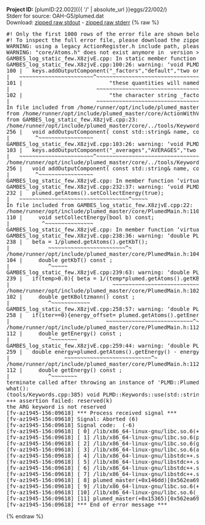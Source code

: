 **Project ID:** [plumID:22.002]({{ '/' | absolute_url }}eggs/22/002/)  
Stderr for source:  OAH-G5/plumed.dat   
Download: [zipped raw stdout](plumed.dat.plumed_master.stdout.txt.zip) - [zipped raw stderr](plumed.dat.plumed_master.stderr.txt.zip) 
{% raw %}
<pre>
#! Only the first 1000 rows of the error file are shown below
#! To inspect the full error file, please download the zipped raw stderr file above
WARNING: using a legacy ActionRegister.h include path, please use <<#include "core/ActionRegister.h">>
WARNING: "core/Atoms.h" does not exist anymore in  version >=2.10, you should change your code.
GAMBES_log_static_few.X8zjvE.cpp: In static member function ‘static void PLMD::bias::GAMBESL::registerKeywords(PLMD::Keywords&)’:
GAMBES_log_static_few.X8zjvE.cpp:100:26: warning: ‘void PLMD::Keywords::addOutputComponent(const std::string&, const std::string&, const std::string&)’ is deprecated: Use addOutputComponent with four argument and specify valid types for value from scalar/vector/matrix/grid [-Wdeprecated-declarations]
100 |   keys.addOutputComponent("_factors","default","two or more weighing factors for bias"
|   ~~~~~~~~~~~~~~~~~~~~~~~^~~~~~~~~~~~~~~~~~~~~~~~~~~~~~~~~~~~~~~~~~~~~~~~~~~~~~~~~~~~~
101 |                           "these quantities will named with  the gaussian number followed by "
|                           ~~~~~~~~~~~~~~~~~~~~~~~~~~~~~~~~~~~~~~~~~~~~~~~~~~~~~~~~~~~~~~~~~~~~
102 |                           "the character string _factors. These quantities tell the user the value of the factor ");
|                           ~~~~~~~~~~~~~~~~~~~~~~~~~~~~~~~~~~~~~~~~~~~~~~~~~~~~~~~~~~~~~~~~~~~~~~~~~~~~~~~~~~~~~~~~~
In file included from /home/runner/opt/include/plumed_master/core/Action.h:27,
from /home/runner/opt/include/plumed_master/core/ActionWithValue.h:25,
from GAMBES_log_static_few.X8zjvE.cpp:23:
/home/runner/opt/include/plumed_master/core/../tools/Keywords.h:256:8: note: declared here
256 |   void addOutputComponent( const std::string& name, const std::string& key, const std::string& descr );
|        ^~~~~~~~~~~~~~~~~~
GAMBES_log_static_few.X8zjvE.cpp:103:26: warning: ‘void PLMD::Keywords::addOutputComponent(const std::string&, const std::string&, const std::string&)’ is deprecated: Use addOutputComponent with four argument and specify valid types for value from scalar/vector/matrix/grid [-Wdeprecated-declarations]
103 |   keys.addOutputComponent("_averages","AVERAGES","two or more the averages");
|   ~~~~~~~~~~~~~~~~~~~~~~~^~~~~~~~~~~~~~~~~~~~~~~~~~~~~~~~~~~~~~~~~~~~~~~~~~~
/home/runner/opt/include/plumed_master/core/../tools/Keywords.h:256:8: note: declared here
256 |   void addOutputComponent( const std::string& name, const std::string& key, const std::string& descr );
|        ^~~~~~~~~~~~~~~~~~
GAMBES_log_static_few.X8zjvE.cpp: In member function ‘virtual void PLMD::bias::GAMBESL::prepare()’:
GAMBES_log_static_few.X8zjvE.cpp:232:37: warning: ‘void PLMD::PlumedMain::DeprecatedAtoms::setCollectEnergy(bool) const’ is deprecated [-Wdeprecated-declarations]
232 |   plumed.getAtoms().setCollectEnergy(true);
|   ~~~~~~~~~~~~~~~~~~~~~~~~~~~~~~~~~~^~~~~~
In file included from GAMBES_log_static_few.X8zjvE.cpp:22:
/home/runner/opt/include/plumed_master/core/PlumedMain.h:110:10: note: declared here
110 |     void setCollectEnergy(bool b) const;
|          ^~~~~~~~~~~~~~~~
GAMBES_log_static_few.X8zjvE.cpp: In member function ‘virtual void PLMD::bias::GAMBESL::calculate()’:
GAMBES_log_static_few.X8zjvE.cpp:238:36: warning: ‘double PLMD::PlumedMain::DeprecatedAtoms::getKbT() const’ is deprecated: Use Action::getkBT() N.B. this function also reads the TEMP keyword from the input for you. [-Wdeprecated-declarations]
238 |   beta = 1/plumed.getAtoms().getKbT();
|            ~~~~~~~~~~~~~~~~~~~~~~~~^~
/home/runner/opt/include/plumed_master/core/PlumedMain.h:104:12: note: declared here
104 |     double getKbT() const ;
|            ^~~~~~
GAMBES_log_static_few.X8zjvE.cpp:239:63: warning: ‘double PLMD::PlumedMain::DeprecatedAtoms::getKBoltzmann() const’ is deprecated: Use Action::getKBoltzmann(). [-Wdeprecated-declarations]
239 |   if(temp>0.0){ beta = 1/(temp*plumed.getAtoms().getKBoltzmann()) ; }
|                                ~~~~~~~~~~~~~~~~~~~~~~~~~~~~~~~^~
/home/runner/opt/include/plumed_master/core/PlumedMain.h:102:12: note: declared here
102 |     double getKBoltzmann() const ;
|            ^~~~~~~~~~~~~
GAMBES_log_static_few.X8zjvE.cpp:258:57: warning: ‘double PLMD::PlumedMain::DeprecatedAtoms::getEnergy() const’ is deprecated [-Wdeprecated-declarations]
258 |   if(iter==0){energy_offset= plumed.getAtoms().getEnergy();}
|                              ~~~~~~~~~~~~~~~~~~~~~~~~~~~^~
/home/runner/opt/include/plumed_master/core/PlumedMain.h:112:12: note: declared here
112 |     double getEnergy() const ;
|            ^~~~~~~~~
GAMBES_log_static_few.X8zjvE.cpp:259:44: warning: ‘double PLMD::PlumedMain::DeprecatedAtoms::getEnergy() const’ is deprecated [-Wdeprecated-declarations]
259 |   double energy=plumed.getAtoms().getEnergy() - energy_offset;
|                 ~~~~~~~~~~~~~~~~~~~~~~~~~~~^~
/home/runner/opt/include/plumed_master/core/PlumedMain.h:112:12: note: declared here
112 |     double getEnergy() const ;
|            ^~~~~~~~~
terminate called after throwing an instance of 'PLMD::Plumed::ExceptionError'
what():
(tools/Keywords.cpp:385) void PLMD::Keywords::use(std::string_view)
+++ assertion failed: reserved(k)
the ARG keyword is not reserved
[fv-az1945-156:09618] *** Process received signal ***
[fv-az1945-156:09618] Signal: Aborted (6)
[fv-az1945-156:09618] Signal code:  (-6)
[fv-az1945-156:09618] [ 0] /lib/x86_64-linux-gnu/libc.so.6(+0x45330)[0x7fe1d5645330]
[fv-az1945-156:09618] [ 1] /lib/x86_64-linux-gnu/libc.so.6(pthread_kill+0x11c)[0x7fe1d569eb2c]
[fv-az1945-156:09618] [ 2] /lib/x86_64-linux-gnu/libc.so.6(gsignal+0x1e)[0x7fe1d564527e]
[fv-az1945-156:09618] [ 3] /lib/x86_64-linux-gnu/libc.so.6(abort+0xdf)[0x7fe1d56288ff]
[fv-az1945-156:09618] [ 4] /lib/x86_64-linux-gnu/libstdc++.so.6(+0xa5ff5)[0x7fe1d5aa5ff5]
[fv-az1945-156:09618] [ 5] /lib/x86_64-linux-gnu/libstdc++.so.6(+0xbb0da)[0x7fe1d5abb0da]
[fv-az1945-156:09618] [ 6] /lib/x86_64-linux-gnu/libstdc++.so.6(_ZSt10unexpectedv+0x0)[0x7fe1d5aa5a55]
[fv-az1945-156:09618] [ 7] /lib/x86_64-linux-gnu/libstdc++.so.6(+0xa5a6f)[0x7fe1d5aa5a6f]
[fv-az1945-156:09618] [ 8] plumed_master(+0x146dd)[0x562ea69996dd]
[fv-az1945-156:09618] [ 9] /lib/x86_64-linux-gnu/libc.so.6(+0x2a1ca)[0x7fe1d562a1ca]
[fv-az1945-156:09618] [10] /lib/x86_64-linux-gnu/libc.so.6(__libc_start_main+0x8b)[0x7fe1d562a28b]
[fv-az1945-156:09618] [11] plumed_master(+0x15365)[0x562ea699a365]
[fv-az1945-156:09618] *** End of error message ***
</pre>
{% endraw %}

